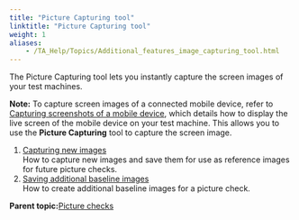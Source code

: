 ```yaml
--- 
title: "Picture Capturing tool"
linktitle: "Picture Capturing tool"
weight: 1
aliases: 
    - /TA_Help/Topics/Additional_features_image_capturing_tool.html
---
```


The Picture Capturing tool lets you instantly capture the screen images of your test machines.

**Note:** To capture screen images of a connected mobile device, refer to [Capturing screenshots of a mobile device](ug_capturing_mobile_screenshot.html), which details how to display the live screen of the mobile device on your test machine. This allows you to use the **Picture Capturing** tool to capture the screen image.

1.  [Capturing new images](/TA_Help/Topics/Additional_features_image_capturing_tool_capturing_saving.html)  
How to capture new images and save them for use as reference images for future picture checks.
2.  [Saving additional baseline images](/TA_Help/Topics/Additional_features_image_capturing_add_new_baseline.html)  
How to create additional baseline images for a picture check.

**Parent topic:**[Picture checks](/TA_Help/Topics/Projects_and_tests_picture_check.html)

